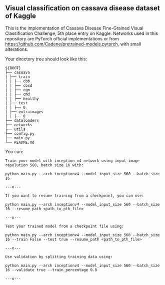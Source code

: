## Visual classification on cassava disease dataset of Kaggle

This is the implementation of Cassava Disease Fine-Grained Visual Classification Challenge, 5th place entry on Kaggle.
Networks used in this repository are PyTorch official implementations or from https://github.com/Cadene/pretrained-models.pytorch, with small alterations.


Your directory tree should look like this:

   ```
   ${ROOT}
   ├── cassava
   | ├── train
   | | ├── cbb
   | | ├── cbsd
   | | ├── cgm
   | | ├── cmd
   | | ├── healthy
   | ├── test
   | | ├── 0
   | ├── extraimages
   | | ├── 0
   ├── dataloaders
   ├── networks
   ├── utils
   ├── config.py
   ├── main.py
   └── README.md
   ```
   
You can:

	Train your model with inception v4 network using input image resolution 560, batch size 16 with:

	python main.py --arch inceptionv4 --model_input_size 560 --batch_size 16
	
	---o---
	
	If you want to resume training from a checkpoint, you can use:

	python main.py --arch inceptionv4 --model_input_size 560 --batch_size 16 --resume_path <path_to_pth_file>
	
	---o---
	
	Test your trained model from a checkpoint file using:
	
	python main.py --arch inceptionv4 --model_input_size 560 --batch_size 16 --train False --test true --resume_path <path_to_pth_file>
	
	---o---
	
	Use validation by splitting training data using:
	
	python main.py --arch inceptionv4 --model_input_size 560 --batch_size 16 --validate true --train_percentage 0.8
	
	---o---
	
	
	
